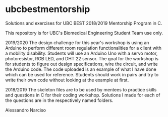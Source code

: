 # ubcbestmentorship
Solutions and exercises for UBC BEST 2018/2019 Mentorship Program in C. 

This repository is for UBC's Biomedical Engineering Student Team use only.

2019/2020
The design challenge for this year's workshop is using an Arduino to perform different room regulation functionalities for a client with a mobility disability. Students will use an Arduino Uno with a servo motor, photoresistor, RGB LED, and DHT 22 sensor. The goal for the workshop is for students to figure out design specifications, wire the circuit, and write the Arduino code. The code uploaded is an example of what I have done which can be used for reference. Students should work in pairs and try to write their own code without looking at the example at first. 

2018/2019
The skeleton files are to be used by mentees to practice skills and questions in C for their coding workshop.
Solutions I made for each of the questions are in the respectively named folders.

Alessandro Narciso
